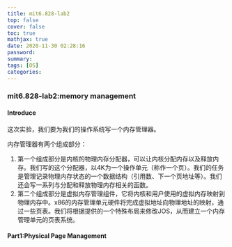 ```yaml
---
title: mit6.828-lab2
top: false
cover: false
toc: true
mathjax: true
date: 2020-11-30 02:28:16
password:
summary:
tags: [OS]
categories:
---
```

### mit6.828-lab2:memory management  
#### Introduce  
这次实验，我们要为我们的操作系统写一个内存管理器。   
<!--more-->
内存管理器有两个组成部分：
1. 第一个组成部分是内核的物理内存分配器，可以让内核分配内存以及释放内存。我们写的这个分配器，以4K为一个操作单元（称作一个页）。我们的任务是管理记录物理内存状态的一个数据结构（引用数、下一个页地址等）。我们还会写一系列与分配和释放物理内存相关的函数。
2. 第二个组成部分是虚拟内存管理组件，它将内核和用户使用的虚拟内存映射到物理内存中。x86的内存管理单元硬件将完成虚拟地址向物理地址的映射，通过一些页表。我们将根据提供的一个特殊布局来修改JOS，从而建立一个内存管理单元的页表系统。  

#### Part1:Physical Page Management
